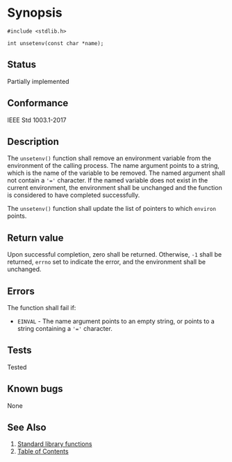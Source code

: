 # Synopsis

`#include <stdlib.h>`

`int unsetenv(const char *name);`

## Status

Partially implemented

## Conformance

IEEE Std 1003.1-2017

## Description

The `unsetenv()` function shall remove an environment variable from the environment of the calling process. The name
argument points to a string, which is the name of the variable to be removed. The named argument shall not contain
a `'='` character. If the named variable does not exist in the current environment, the environment shall be
unchanged and the function is considered to have completed successfully.

The `unsetenv()` function shall update the list of pointers to which `environ` points.

## Return value

Upon successful completion, zero shall be returned. Otherwise, `-1` shall be returned, `errno` set to indicate the
error, and the environment shall be unchanged.

## Errors

The function shall fail if:

* `EINVAL` - The name argument points to an empty string, or points to a string containing a `'='` character.

## Tests

Tested

## Known bugs

None

## See Also

1. [Standard library functions](../README.md)
2. [Table of Contents](../../../README.md)
